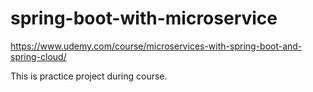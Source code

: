 # spring-boot-with-microservice
https://www.udemy.com/course/microservices-with-spring-boot-and-spring-cloud/

This is practice project during course.
